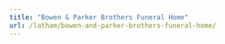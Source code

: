 ```yaml
---
title: "Bowen & Parker Brothers Funeral Home"
url: /latham/bowen-and-parker-brothers-funeral-home/
---
```

